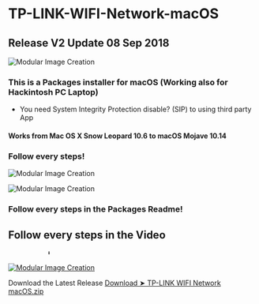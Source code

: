 # TP-LINK-WIFI-Network-macOS


## Release V2 Update 08 Sep 2018 


![Modular Image Creation](https://i62.servimg.com/u/f62/18/50/18/69/18020110.png)

### This is a Packages installer for macOS (Working also for Hackintosh PC Laptop)
- You need System Integrity Protection disable? (SIP) to using third party App

#### Works from Mac OS X Snow Leopard 10.6 to macOS Mojave 10.14

### Follow every steps!


![Modular Image Creation](https://i25.servimg.com/u/f25/18/50/18/69/captu156.png)

![Modular Image Creation](https://i25.servimg.com/u/f25/18/50/18/69/captu155.png)

### Follow every steps in the Packages Readme!

## Follow every steps in the Video
               ⬇︎
               
[![Modular Image Creation](https://i25.servimg.com/u/f25/18/50/18/69/mojave12.png)](https://www.youtube.com/watch?v=eCrspCSJ3_8)

Download the Latest Release [Download ➤ TP-LINK WIFI Network macOS.zip](https://github.com/chris1111/TP-LINK-WIFI-Network-macOS/releases/tag/V2)
